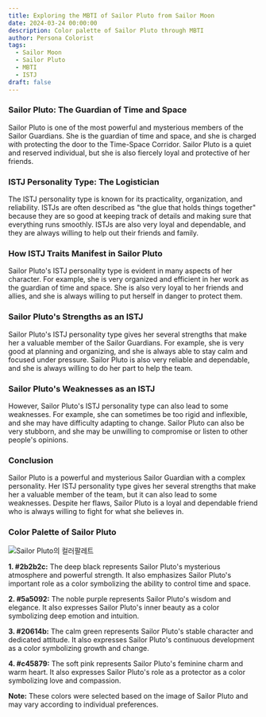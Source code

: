 ```yaml
---
title: Exploring the MBTI of Sailor Pluto from Sailor Moon
date: 2024-03-24 00:00:00
description: Color palette of Sailor Pluto through MBTI
author: Persona Colorist
tags:
  - Sailor Moon
  - Sailor Pluto
  - MBTI
  - ISTJ
draft: false
---
```


### Sailor Pluto: The Guardian of Time and Space

Sailor Pluto is one of the most powerful and mysterious members of the Sailor Guardians. She is the guardian of time and space, and she is charged with protecting the door to the Time-Space Corridor. Sailor Pluto is a quiet and reserved individual, but she is also fiercely loyal and protective of her friends.

### ISTJ Personality Type: The Logistician

The ISTJ personality type is known for its practicality, organization, and reliability. ISTJs are often described as "the glue that holds things together" because they are so good at keeping track of details and making sure that everything runs smoothly. ISTJs are also very loyal and dependable, and they are always willing to help out their friends and family.

### How ISTJ Traits Manifest in Sailor Pluto

Sailor Pluto's ISTJ personality type is evident in many aspects of her character. For example, she is very organized and efficient in her work as the guardian of time and space. She is also very loyal to her friends and allies, and she is always willing to put herself in danger to protect them.

### Sailor Pluto's Strengths as an ISTJ

Sailor Pluto's ISTJ personality type gives her several strengths that make her a valuable member of the Sailor Guardians. For example, she is very good at planning and organizing, and she is always able to stay calm and focused under pressure. Sailor Pluto is also very reliable and dependable, and she is always willing to do her part to help the team.

### Sailor Pluto's Weaknesses as an ISTJ

However, Sailor Pluto's ISTJ personality type can also lead to some weaknesses. For example, she can sometimes be too rigid and inflexible, and she may have difficulty adapting to change. Sailor Pluto can also be very stubborn, and she may be unwilling to compromise or listen to other people's opinions.

### Conclusion

Sailor Pluto is a powerful and mysterious Sailor Guardian with a complex personality. Her ISTJ personality type gives her several strengths that make her a valuable member of the team, but it can also lead to some weaknesses. Despite her flaws, Sailor Pluto is a loyal and dependable friend who is always willing to fight for what she believes in.

### Color Palette of Sailor Pluto

![Sailor Pluto의 컬러팔레트](https://i.imgur.com/lGVGsDH.png#center)

**1. #2b2b2c:** The deep black represents Sailor Pluto's mysterious atmosphere and powerful strength. It also emphasizes Sailor Pluto's important role as a color symbolizing the ability to control time and space.

**2. #5a5092:** The noble purple represents Sailor Pluto's wisdom and elegance. It also expresses Sailor Pluto's inner beauty as a color symbolizing deep emotion and intuition.

**3. #20614b:** The calm green represents Sailor Pluto's stable character and dedicated attitude. It also expresses Sailor Pluto's continuous development as a color symbolizing growth and change.

**4. #c45879:** The soft pink represents Sailor Pluto's feminine charm and warm heart. It also expresses Sailor Pluto's role as a protector as a color symbolizing love and compassion.

**Note:** These colors were selected based on the image of Sailor Pluto and may vary according to individual preferences.